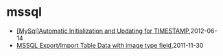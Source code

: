 # mssql
* [[MySql]Automatic Initialization and Updating for TIMESTAMP](/2012/2012-06-14-mysqlautomatic-initialization-and-updating-for-timestamp),2012-06-14
* [MSSQL Export/Import Table Data with image type field](/2011/2011-11-30-mssql-exportimport-table-data-with-image-type-field),2011-11-30

